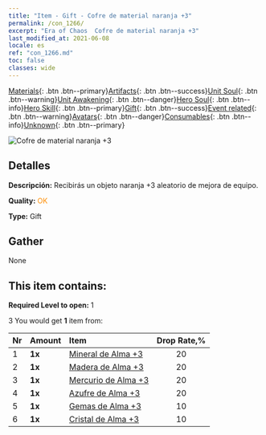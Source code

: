 ```yaml
---
title: "Item - Gift - Cofre de material naranja +3"
permalink: /con_1266/
excerpt: "Era of Chaos  Cofre de material naranja +3"
last_modified_at: 2021-06-08
locale: es
ref: "con_1266.md"
toc: false
classes: wide
---
```

 [Materials](/ItemsES/){: .btn .btn--primary}[Artifacts](/ItemsES/Artifacts/){: .btn .btn--success}[Unit Soul](/ItemsES/UnitSoul/){: .btn .btn--warning}[Unit Awakening](/ItemsES/UnitAwakening/){: .btn .btn--danger}[Hero Soul](/ItemsES/HeroSoul/){: .btn .btn--info}[Hero Skill](/ItemsES/HeroSkill/){: .btn .btn--primary}[Gift](/ItemsES/Gift/){: .btn .btn--success}[Event related](/ItemsES/Events/){: .btn .btn--warning}[Avatars](/ItemsES/Avatars/){: .btn .btn--danger}[Consumables](/ItemsES/Consumables/){: .btn .btn--info}[Unknown](/ItemsES/Unknown/){: .btn .btn--primary}

 ![Cofre de material naranja +3](/images/t/i_304002.png)

## Detalles
 **Descripción:** Recibirás un objeto naranja +3 aleatorio de mejora de equipo.

 **Quality:** <span style="color: #FF8C00">OK</span>

 **Type:** Gift

## Gather

  None

## This item contains:

 **Required Level to open:** 1

 3 You would get **1** item  from:

  | Nr | Amount |     Item    | Drop Rate,% |
  |:---|:-------|:------------|:---------:|
  | 1 |  **1x** | [Mineral de Alma +3](/ItemsES/mat_82/) | 20 | 
  | 2 |  **1x** | [Madera de Alma +3](/ItemsES/mat_83/) | 20 | 
  | 3 |  **1x** | [Mercurio de Alma +3](/ItemsES/mat_84/) | 20 | 
  | 4 |  **1x** | [Azufre de Alma +3](/ItemsES/mat_85/) | 20 | 
  | 5 |  **1x** | [Gemas de Alma +3](/ItemsES/mat_86/) | 10 | 
  | 6 |  **1x** | [Cristal de Alma +3](/ItemsES/mat_87/) | 10 | 
